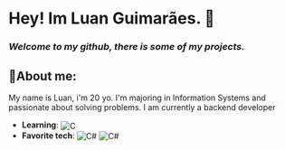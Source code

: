 
# Hey! Im Luan Guimarães. 👋 
### *Welcome to my github, there is some of my projects.*
## 🎈About me:
 My name is Luan, i'm 20 yo. I'm majoring in Information Systems and passionate about solving problems. I am currently a backend developer
* **Learning**: <img align="center" alt="C" src="https://img.shields.io/badge/C-00599C?style=for-the-badge&logo=c&logoColor=white"/>
*  **Favorite tech**:  <img align="center" alt="C#" src="https://img.shields.io/badge/C%23-239120?style=for-the-badge&logo=c-sharp&logoColor=white"/> <img align="center" alt="C#" src="https://img.shields.io/badge/.NET-5C2D91?style=for-the-badge&logo=.net&logoColor=white"/>
